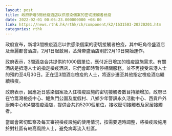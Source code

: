 ```yaml
---
layout: post
title: 政府新增3間檢疫酒店以供感染個案的密切接觸者檢疫
date: 2022-02-01 00:05:23.000000000 +08:00
link: https://news.rthk.hk/rthk/ch/component/k2/1631503-20220201.htm
categories: rthk
---
```


政府宣布，新增3間檢疫酒店以供感染個案的密切接觸者檢疫，其中旺角帝盛酒店及華麗都會酒店，2月1日起啟用，荃灣帝盛酒店則於2月10日開始運作。

政府表示，3間酒店合共提供約1000個單位，應付近日增加的檢疫設施需求。有關酒店是抵港人士的指定檢疫酒店，它們會即時暫停相關服務，並不再接受來港人士的預約至4月30日。正在這3間酒店檢疫的人士，將逐步遷至其他指定檢疫酒店繼續檢疫。

政府表示，因應近日感染個案及入住檢疫設施的密切接觸者數目持續增加，政府已在竹篙灣檢疫中心、鯉魚門公園及度假村、八鄉少年警訊永久活動中心、西貢戶外康樂中心和4間檢疫酒店，提供合共約5200個單位，接收密切接觸者及家居接觸者。

當局會密切監察及每天審視檢疫設施的使用情況，按需要適時調整，將檢疫設施用於對社區有較高風險人士，避免病毒流入社區。
